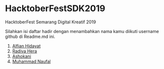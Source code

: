 # HacktoberFestSDK2019

HacktoberFest Semarang Digital Kreatif 2019

Silahkan isi daftar hadir dengan menambahkan nama kamu diikuti username github di Readme.md ini.

1. [Alfian Hidayat](https://github.com/alfianguide)
2. [Radiva Hera](https://github.com/Radiva)
3. [Ashokani](https://github.com/3Shoka)
4. [Muhammad Naufal](https://github.com/mhnaufal)